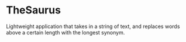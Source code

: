 # TheSaurus
Lightweight application that takes in a string of text, and replaces words above a certain length with the longest synonym.
